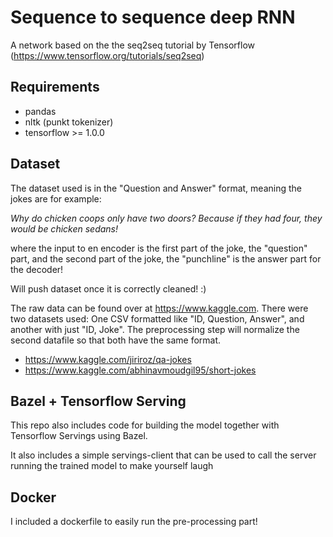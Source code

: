 # Sequence to sequence deep RNN
A network based on the the seq2seq tutorial by Tensorflow (https://www.tensorflow.org/tutorials/seq2seq)

## Requirements
- pandas
- nltk (punkt tokenizer)
- tensorflow >= 1.0.0

## Dataset
The dataset used is in the "Question and Answer" format, meaning
the jokes are for example:

_Why do chicken coops only have two doors? Because if they had four, they would be chicken sedans!_

where the input to en encoder is the first part of the joke, the "question" part, and
the second part of the joke, the "punchline" is the answer part for the decoder!

Will push dataset once it is correctly cleaned! :)

The raw data can be found over at https://www.kaggle.com. There were two datasets used: One CSV formatted like "ID, Question, Answer", and another with just "ID, Joke". The preprocessing step will normalize the second datafile so that both have the same format.
- https://www.kaggle.com/jiriroz/qa-jokes
- https://www.kaggle.com/abhinavmoudgil95/short-jokes

## Bazel + Tensorflow Serving
This repo also includes code for building the model together with Tensorflow Servings
using Bazel.

It also includes a simple servings-client that can be used to call the server running the
trained model to make yourself laugh

## Docker
I included a dockerfile to easily run the pre-processing part!
